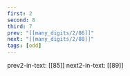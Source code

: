 ```yaml
---
first: 2
second: 8
third: 7
prev: "[[many_digits/2/86]]"
next: "[[many_digits/2/88]]"
tags: [odd]
---
```

prev2-in-text: [[85]]
next2-in-text: [[89]]
